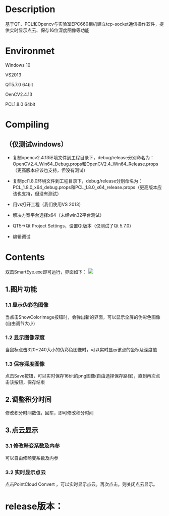 # Description

基于QT、PCL和Opencv与实验室EPC660相机建立tcp-socket通信操作软件，提供实时显示点云、保存16位深度图像等功能

# Environmet

Windows 10

VS2013

QT5.7.0 64bit

OenCV2.4.13

PCL1.8.0 64bit

# Compiling
## （仅测试windows）
* 复制opencv2.4.13环境文件到工程目录下，debug/release分别命名为：OpenCV2.4_Win64_Debug.props和OpenCV2.4_Win64_Release.props（更高版本应该也支持，但没有测试）

* 复制pcl1.8.0环境文件到工程目录下，debug/release分别命名为：PCL_1.8.0_x64_debug.props和PCL_1.8.0_x64_release.props（更高版本应该也支持，但没有测试）

* 用vs打开工程（我们使用VS 2013）

* 解决方案平台选择x64（未经win32平台测试）

* QT5->Qt Project Settings，设置Qt版本（仅测试了Qt 5.7.0）

* 编辑调试

# Contents

双击SmartEye.exe即可运行，界面如下：
![](https://github.com/dongmuliu/SmartEye/blob/master/SmartEye/Image/2.png) 

## 1.图片功能

### 1.1 显示伪彩色图像

当点击ShowColorImage按钮时，会弹出新的界面，可以显示全屏的伪彩色图像(自由调节大小)

### 1.2 显示图像深度

当鼠标点击320*240大小的伪彩色图像时，可以实时显示该点的坐标及深度值

### 1.3 保存深度图像

点击Save按钮，可以实时保存16bit的png图像(自由选择保存路径)，直到再次点击该按钮，保存结束

 ## 2.调整积分时间

 修改积分时间数值，回车，即可修改积分时间
 
 ## 3.点云显示
 
 ### 3.1 修改畸变系数及内参
 
  可以自由修畸变系数及内参
  
 ### 3.2 实时显示点云
 
   点击PointCloud Convert ，可以实时显示点云。再次点击，则关闭点云显示。
   
# release版本：
 

